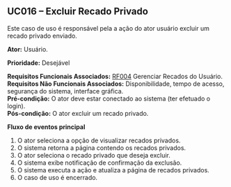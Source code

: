 ## UC016 – Excluir Recado Privado ##

Este caso de uso é responsável pela a ação do ator usuário excluir um recado privado enviado.

**Ator:** Usuário.<br>

<b>Prioridade:</b> Desejável<br>

<b>Requisitos Funcionais Associados:</b> <a href='RF004.md'>RF004</a> Gerenciar Recados do Usuário.<br>
<b>Requisitos Não Funcionais Associados:</b> Disponibilidade, tempo de acesso, segurança do sistema, interface gráfica.<br>
<b>Pré-condição:</b> O ator deve estar conectado ao sistema (ter efetuado o login).<br>
<b>Pós-condição:</b> O ator excluir um recado privado.<br>

<b>Fluxo de eventos principal</b><br>

<ol><li>O ator seleciona a opção de visualizar recados privados.<br>
</li><li>O sistema retorna a página contendo os recados privados.<br>
</li><li>O ator seleciona o recado privado que deseja excluir.<br>
</li><li>O sistema exibe notificação de confirmação da exclusão.<br>
</li><li>O sistema executa a ação e atualiza a página de recados privados.<br>
</li><li>O caso de uso é encerrado.<br>